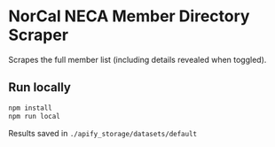 # NorCal NECA Member Directory Scraper

Scrapes the full member list (including details revealed when toggled).

## Run locally
```bash
npm install
npm run local
```

Results saved in `./apify_storage/datasets/default`
